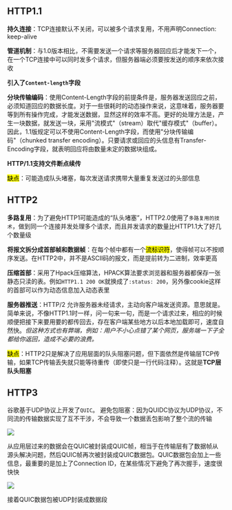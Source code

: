 ## HTTP1.1

**持久连接**：TCP连接默认不关闭，可以被多个请求复用，不用声明Connection: keep-alive



**管道机制**：与1.0版本相比，不需要发送一个请求等服务器回应后才能发下一个，在一个TCP连接中可以同时发多个请求，但服务器端必须要按发送的顺序来依次接收



**引入了`Content-length`字段**



**分块传输编码**：使用Content-Length字段的前提条件是，服务器发送回应之前，必须知道回应的数据长度。对于一些很耗时的动态操作来说，这意味着，服务器要等到所有操作完成，才能发送数据，显然这样的效率不高。更好的处理方法是，产生一块数据，就发送一块，采用"流模式"（stream）取代"缓存模式"（buffer）。因此，1.1版规定可以不使用Content-Length字段，而使用"分块传输编码"（chunked transfer encoding）。只要请求或回应的头信息有Transfer-Encoding字段，就表明回应将由数量未定的数据块组成。



**HTTP/1.1支持文件断点续传**



<mark>缺点</mark>：可能造成队头堵塞，每次发送请求携带大量重复发送过的头部信息



## HTTP2

**多路复用**：为了避免HTTP1可能造成的“队头堵塞”，HTTP2.0使用了`多路复用的技术`，做到同一个连接并发处理多个请求，而且并发请求的数量比HTTP1.1大了好几个数量级



**将报文拆分成首部帧和数据帧**：在每个帧中都有一个<mark>流标识符</mark>，使得帧可以不按顺序发送。在HTTP2中，并不是ASCII码的报文，而是提前转为二进制，效率更高



**压缩首部**：采用了Hpack压缩算法，HPACK算法要求浏览器和服务器都保存一张静态只渎的表。例如`HTTP1.1 200 OK`就换成了`:status: 200`，另外像cookie这样的首部可以作为动态信息加入动态表里



**服务器推送**：HTTP/2 允许服务器未经请求，主动向客户端发送资源。意思就是。简单来说，不像HTTP1.1时一样，问一句来一句，而是一个请求过来，相应的时候顺便把接下来要用要的都传回去，存在客户端某些地方以后本地加载即可，速度自然快。*但这种方式也有弊端，例如：用户不小心点错了某个网页，服务端一下子全都给你返回，造成不必要的浪费。*



<mark>缺点</mark>：HTTP2只是解决了应用层面的队头阻塞问题，但下面依然是传输层TCP传输，如果TCP传输丢失就只能等待重传（即使只是一行代码注释）。这就是**TCP层队头阻塞**



## HTTP3

谷歌基于UDP协议上开发了`QUIC`。 避免包阻塞：因为QUIDC协议为UDP协议，不同流的传输数据实现了互不干涉，不会导致一个数据丢包影响了整个流的传输

![](C:\Users\Crazy_pea\AppData\Roaming\marktext\images\2022-12-04-23-55-02-image.png)

从应用层过来的数据会在QUIC被封装成QUIC帧，相当于在传输层有了数据帧从源头解决问题，然后QUIC帧再次被封装成QUIC数据包。QUIC数据包会加上一些信息，最重要的是加上了Connection ID，在某些情况下避免了再次握手，速度很快快

![](C:\Users\Crazy_pea\AppData\Roaming\marktext\images\2022-12-05-00-06-27-image.png)

接着QUIC数据包被UDP封装成数据段


